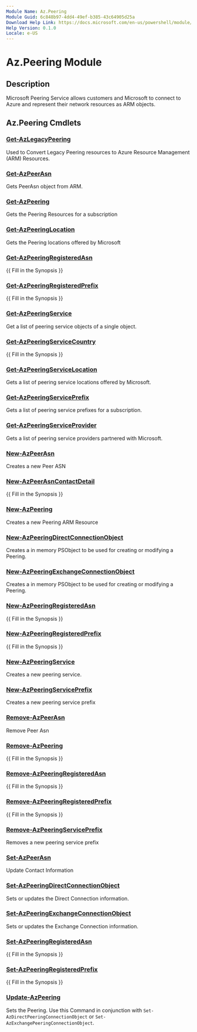 ```yaml
---
Module Name: Az.Peering
Module Guid: 6c848b97-4dd4-49ef-b385-43c64905d25a
Download Help Link: https://docs.microsoft.com/en-us/powershell/module/az.peering.md
Help Version: 0.1.0
Locale: e-US
---
```


# Az.Peering Module
## Description
Microsoft Peering Service allows customers and Microsoft to connect to Azure and represent their network resources as ARM objects.

## Az.Peering Cmdlets
### [Get-AzLegacyPeering](Get-AzLegacyPeering.md)
Used to Convert Legacy Peering resources to Azure Resource Management (ARM) Resources. 

### [Get-AzPeerAsn](Get-AzPeerAsn.md)
Gets PeerAsn object from ARM.

### [Get-AzPeering](Get-AzPeering.md)
Gets the Peering Resources for a subscription

### [Get-AzPeeringLocation](Get-AzPeeringLocation.md)
Gets the Peering locations offered by Microsoft

### [Get-AzPeeringRegisteredAsn](Get-AzPeeringRegisteredAsn.md)
{{ Fill in the Synopsis }}

### [Get-AzPeeringRegisteredPrefix](Get-AzPeeringRegisteredPrefix.md)
{{ Fill in the Synopsis }}

### [Get-AzPeeringService](Get-AzPeeringService.md)
Get a list of peering service objects of a single object.

### [Get-AzPeeringServiceCountry](Get-AzPeeringServiceCountry.md)
{{ Fill in the Synopsis }}

### [Get-AzPeeringServiceLocation](Get-AzPeeringServiceLocation.md)
Gets a list of peering service locations offered by Microsoft.

### [Get-AzPeeringServicePrefix](Get-AzPeeringServicePrefix.md)
Gets a list of peering service prefixes for a subscription.

### [Get-AzPeeringServiceProvider](Get-AzPeeringServiceProvider.md)
Gets a list of peering service providers partnered with Microsoft.

### [New-AzPeerAsn](New-AzPeerAsn.md)
Creates a new Peer ASN 

### [New-AzPeerAsnContactDetail](New-AzPeerAsnContactDetail.md)
{{ Fill in the Synopsis }}

### [New-AzPeering](New-AzPeering.md)
Creates a new Peering ARM Resource

### [New-AzPeeringDirectConnectionObject](New-AzPeeringDirectConnectionObject.md)
Creates a in memory PSObject to be used for creating or modifying a Peering.

### [New-AzPeeringExchangeConnectionObject](New-AzPeeringExchangeConnectionObject.md)
Creates a in memory PSObject to be used for creating or modifying a Peering.

### [New-AzPeeringRegisteredAsn](New-AzPeeringRegisteredAsn.md)
{{ Fill in the Synopsis }}

### [New-AzPeeringRegisteredPrefix](New-AzPeeringRegisteredPrefix.md)
{{ Fill in the Synopsis }}

### [New-AzPeeringService](New-AzPeeringService.md)
Creates a new peering service.

### [New-AzPeeringServicePrefix](New-AzPeeringServicePrefix.md)
Creates a new peering service prefix

### [Remove-AzPeerAsn](Remove-AzPeerAsn.md)
Remove Peer Asn

### [Remove-AzPeering](Remove-AzPeering.md)
{{ Fill in the Synopsis }}

### [Remove-AzPeeringRegisteredAsn](Remove-AzPeeringRegisteredAsn.md)
{{ Fill in the Synopsis }}

### [Remove-AzPeeringRegisteredPrefix](Remove-AzPeeringRegisteredPrefix.md)
{{ Fill in the Synopsis }}

### [Remove-AzPeeringServicePrefix](Remove-AzPeeringServicePrefix.md)
Removes a new peering service prefix

### [Set-AzPeerAsn](Set-AzPeerAsn.md)
Update Contact Information

### [Set-AzPeeringDirectConnectionObject](Set-AzPeeringDirectConnectionObject.md)
Sets or updates the Direct Connection information. 

### [Set-AzPeeringExchangeConnectionObject](Set-AzPeeringExchangeConnectionObject.md)
Sets or updates the Exchange Connection information. 

### [Set-AzPeeringRegisteredAsn](Set-AzPeeringRegisteredAsn.md)
{{ Fill in the Synopsis }}

### [Set-AzPeeringRegisteredPrefix](Set-AzPeeringRegisteredPrefix.md)
{{ Fill in the Synopsis }}

### [Update-AzPeering](Update-AzPeering.md)
Sets the Peering. Use this Command in conjunction with `Set-AzDirectPeeringConnectionObject` or `Set-AzExchangePeeringConnectionObject`.


